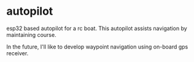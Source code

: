 # autopilot

esp32 based autopilot for a rc boat. This autopilot assists navigation by maintaining course.

In the future, I'll like to develop waypoint navigation using on-board gps receiver.
